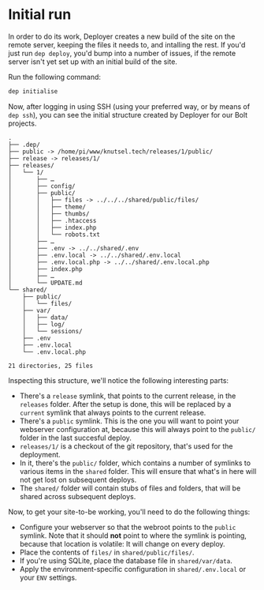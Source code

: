 Initial run
===========

In order to do its work, Deployer creates a new build of the site on the remote
server, keeping the files it needs to, and intalling the rest. If you'd just
run `dep deploy`, you'd bump into a number of issues, if the remote server
isn't yet set up with an initial build of the site.

Run the following command:

```bash
dep initialise
```

Now, after logging in using SSH (using your preferred way, or by means of `dep
ssh`), you can see the initial structure created by Deployer for our Bolt
projects.

```text
.
├── .dep/
├── public -> /home/pi/www/knutsel.tech/releases/1/public/
├── release -> releases/1/
├── releases/
│   └── 1/
│       ├── …
│       ├── config/
│       ├── public/
│       │   ├── files -> ../../../shared/public/files/
│       │   ├── theme/
│       │   ├── thumbs/
│       │   ├── .htaccess
│       │   ├── index.php
│       │   └── robots.txt
│       ├── …
│       ├── .env -> ../../shared/.env
│       ├── .env.local -> ../../shared/.env.local
│       ├── .env.local.php -> ../../shared/.env.local.php
│       ├── index.php
│       ├── …
│       └── UPDATE.md
└── shared/
    ├── public/
    │   └── files/
    ├── var/
    │   ├── data/
    │   ├── log/
    │   └── sessions/
    ├── .env
    ├── .env.local
    └── .env.local.php

21 directories, 25 files
```

Inspecting this structure, we'll notice the following interesting parts:

- There's a `release` symlink, that points to the current release, in the
  `releases` folder. After the setup is done, this will be replaced by a
  `current` symlink that always points to the current release.
- There's a `public` symlink. This is the one you will want to point your
  webserver configuration at, because this will always point to the `public/`
  folder in the last succesful deploy.
- `releases/1/` is a checkout of the git repository, that's used for the
  deployment.
- In it, there's the `public/` folder, which contains a number of symlinks to
  various items in the `shared` folder. This will ensure that what's in here
  will not get lost on subsequent deploys.
- The `shared/` folder will contain stubs of files and folders, that will be
  shared across subsequent deploys.

Now, to get your site-to-be working, you'll need to do the following things:

- Configure your webserver so that the webroot points to the `public` symlink.
  Note that it should **not** point to where the symlink is pointing, because
  that location is volatile: It will change on every deploy.
- Place the contents of `files/` in `shared/public/files/`.
- If you're using SQLite, place the database file in `shared/var/data`.
- Apply the environment-specific configuration in `shared/.env.local` or your
  `ENV` settings.